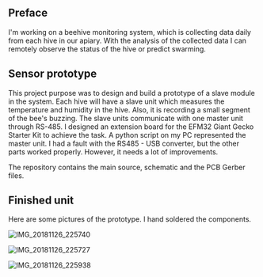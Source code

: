## Preface
I'm working on a beehive monitoring system, which is collecting data daily from each hive in our apiary.  With the analysis of the collected data I can remotely observe the status of the hive or predict swarming.

## Sensor prototype
This project purpose was to design and build a prototype of a slave module in the system. Each hive will have a slave unit which measures the temperature and humidity in the hive. Also, it is recording a small segment of the bee's buzzing.  The slave units communicate with one master unit through RS-485. 
I designed an extension board for the EFM32 Giant Gecko Starter Kit to achieve the task. A python script on my PC represented the master unit. I had a fault with the RS485 - USB converter, but the other parts worked properly. However, it needs a lot of improvements. 

The repository contains the main source, schematic and the PCB Gerber files.

## Finished unit

Here are some pictures of the prototype. I hand soldered the components.

![IMG_20181126_225740](IMG_20181126_225740.jpg)

![IMG_20181126_225727](IMG_20181126_225727.jpg)

![IMG_20181126_225938](IMG_20181126_225938.jpg)
